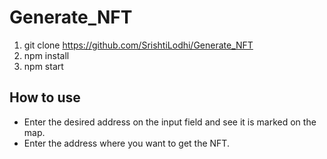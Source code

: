 # Generate_NFT

1. git clone https://github.com/SrishtiLodhi/Generate_NFT
2. npm install
3. npm start

## How to use
- Enter the desired address on the input field and see it is marked on the map.
- Enter the address where you want to get the NFT.
